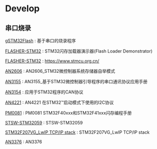 # Develop

## 串口烧录

[gSTM32Flash](https://github.com/Charleye/gSTM32Flash) : 基于串口的烧录程序 

[FLASHER-STM32](https://www.st.com/content/st_com/en/products/development-tools/software-development-tools/stm32-software-development-tools/stm32-programmers/flasher-stm32.html) : STM32闪存加载器演示器(Flash Loader Demonstrator) 

[FLASHER-STM32](https://www.stmcu.org.cn/document/detail/index/id-217076) : https://www.stmcu.org.cn/ 

[AN2606](https://www.stmcu.org.cn/document/detail/index/id-201045) : AN2606_STM32微控制器系统存储器自举模式 

[AN3155](https://www.stmcu.org.cn/document/detail/index/id-200191) : AN3155_基于STM32微控制器引导程序的串口通讯协议应用手册

[AN3154](https://www.stmcu.org.cn/document/detail/index/id-200193) : 应用于STM32程序的CAN协议  

[AN4221](https://www.stmcu.org.cn/document/detail/index/id-214682) : AN4221 在STM32™启动模式下使用的I2C协议 

[PM0081](https://www.stmcu.org.cn/document/detail/index/id-200613) : PM0081 STM32F40xxx和STM32F41xxx闪存编程手册 

[STSW-STM32059](https://www.stmcu.org.cn/document/detail/index/id-213605) : STSW-STM32059 

[STM32F207VG_LwIP TCP/IP stack](https://www.stmcu.org.cn/document/detail/index/id-200736) : STM32F207VG_LwIP TCP/IP stack 

[AN3376](https://www.stmcu.org.cn/document/detail/index/id-200493) : AN3376 






